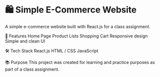 # 🛍️ Simple E-Commerce Website

A simple e-commerce website built with React.js for a class assignment.

🚀 Features
Home Page
Product Lists
Shopping Cart
Responsive design
Simple and clean UI

🛠️ Tech Stack
React.js
HTML / CSS
JavaScript

📚 Purpose
This project was created for learning and practice purposes as part of a class assignment.
